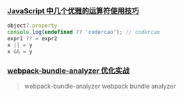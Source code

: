 ### [JavaScript 中几个优雅的运算符使用技巧](https://mp.weixin.qq.com/s/M6BnuFVku0sYoug016un8g)

```js
object?.property
console.log(undefined ?? 'codercao'); // codercao
expr1 ?? = expr2
x || = y
x && = y
```

### [webpack-bundle-analyzer 优化实战](https://juejin.cn/post/7035951233907032077)

> webpack-bundle-analyzer webpack bundle analyzer
